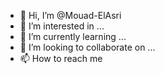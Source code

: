 - 👋 Hi, I’m
    @Mouad-ElAsri
- 👀 I’m interested in ...
- 🌱 I’m currently learning ...
- 💞️ I’m looking to collaborate on ...
- 📫 How to reach me

<!---
Mouad-ElAsri/Mouad-ElAsri is a ✨ special ✨ repository because its `README.md` (this file) appears on your GitHub profile.
You can click the Preview link to take a look at your changes.
--->
